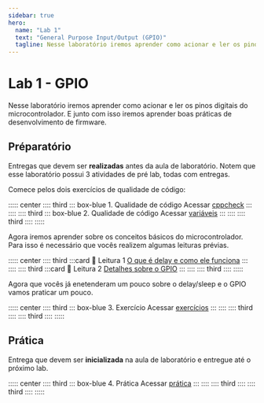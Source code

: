 ```yaml
---
sidebar: true
hero:
  name: "Lab 1" 
  text: "General Purpose Input/Output (GPIO)" 
  tagline: Nesse laboratório iremos aprender como acionar e ler os pinos digitais do microcontrolador. E junto com isso iremos aprender boas práticas de desenvolvimento de firmware.
---
```


# Lab 1 - GPIO

Nesse laboratório iremos aprender como acionar e ler os pinos digitais do microcontrolador. E junto com isso iremos aprender boas práticas de desenvolvimento de firmware.

## Préparatório <Badge type="info" text="50% da nota de lab" /> 

Entregas que devem ser ****realizadas**** antes da aula de laboratório. Notem que esse laboratório possui 3 atividades de pré lab, todas com entregas.

Comece pelos dois exercícios de qualidade de código:

::::: center
:::: third
::: box-blue 1. Qualidade de código
Acessar [cppcheck](/qualidade/cppcheck)
:::
::::
:::: third
::: box-blue 2. Qualidade de código
Acessar [variáveis](/qualidade/variables)
:::
::::
:::: third
::::
:::::

Agora iremos aprender sobre os conceitos básicos do microcontrolador. Para isso é necessário que vocês realizem algumas leituras prévias. 

::::: center
:::: third
:::card 📖 Leitura 1
[O que é delay e como ele funciona](/consulta/delay)
:::
::::
:::: third
:::card  📖 Leitura 2
[Detalhes sobre o GPIO](/consulta/gpio)
:::
::::
:::: third
::::
:::::

Agora que vocês já enetenderam um pouco sobre o delay/sleep e o GPIO vamos praticar um pouco.

::::: center
:::: third
::: box-blue 3. Exercício
Acessar [exercícios](https://classroom)
:::
::::
:::: third
::::
:::: third
::::
:::::

## Prática  <Badge type="info" text="50% da nota de lab" /> 

Entrega que devem ser **inicializada** na aula de laboratório e entregue até o próximo lab. 

::::: center
:::: third
::: box-blue 4. Prática
Acessar [prática](/labs/gpio-pratica)
:::
::::
:::: third
::::
:::: third
::::
:::::

